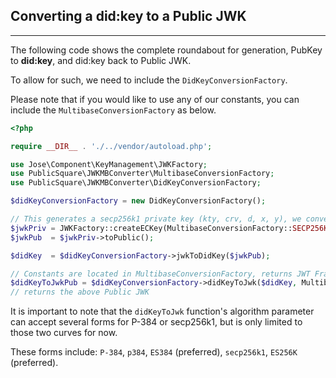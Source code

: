 ## Converting a did:key to a Public JWK
___

The following code shows the complete roundabout for generation, PubKey to **did:key**, and did:key back to Public JWK.

To allow for such, we need to include the `DidKeyConversionFactory`.

Please note that if you would like to use any of our constants, you can include the `MultibaseConversionFactory` as below.

```php
<?php

require __DIR__ . './../vendor/autoload.php';

use Jose\Component\KeyManagement\JWKFactory;
use PublicSquare\JWKMBConverter\MultibaseConversionFactory;
use PublicSquare\JWKMBConverter\DidKeyConversionFactory;

$didKeyConversionFactory = new DidKeyConversionFactory();

// This generates a secp256k1 private key (kty, crv, d, x, y), we convert that to a Public Key
$jwkPriv = JWKFactory::createECKey(MultibaseConversionFactory::SECP256K1_JWK_CURVE);
$jwkPub  = $jwkPriv->toPublic();

$didKey  = $didKeyConversionFactory->jwkToDidKey($jwkPub);

// Constants are located in MultibaseConversionFactory, returns JWT Framework Public JWK
$didKeyToJwkPub = $didKeyConversionFactory->didKeyToJwk($didKey, MultibaseConversionFactory::SIMPLITO_SECP256K1_FORM);
// returns the above Public JWK
```

It is important to note that the `didKeyToJwk` function's algorithm parameter can accept several forms for P-384 or secp256k1, but is only limited to those two curves for now.

These forms include: `P-384`, `p384`, `ES384` (preferred), `secp256k1`, `ES256K` (preferred).
